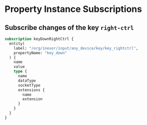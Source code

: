 # Property Instance Subscriptions

## Subscribe changes of the key `right-ctrl`

```graphql
subscription keyDownRightCtrl {
  entity(
    label: "/org/inexor/input/any_device/key/key_rightctrl",
    propertyName: "key_down"
  ) {
    name
    value
    type {
      name
      dataType
      socketType
      extensions {
        name
        extension
      }
    }
  }
}
```
